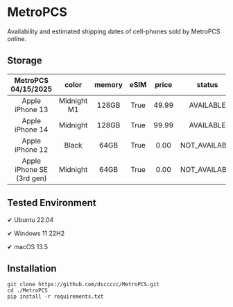 # MetroPCS
Availability and estimated shipping dates of cell-phones sold by MetroPCS online.
## Storage
|MetroPCS 04/15/2025|color|memory|eSIM|price|status|shipping from|shipping to|
|:--:|:--:|:--:|:--:|:--:|:--:|:--:|:--:|
|Apple iPhone 13|Midnight M1|128GB|True|49.99|AVAILABLE|04/15/2025|04/18/2025|
|Apple iPhone 14|Midnight|128GB|True|99.99|AVAILABLE|04/15/2025|04/18/2025|
|Apple iPhone 12|Black|64GB|True|0.00|NOT_AVAILABLE|04/22/2025|04/28/2025|
|Apple iPhone SE (3rd gen)|Midnight|64GB|True|0.00|NOT_AVAILABLE|04/22/2025|04/28/2025|

## Tested Environment
✔ Ubuntu 22.04

✔ Windows 11 22H2

✔ macOS 13.5
## Installation
```
git clone https://github.com/dsccccc/MetroPCS.git
cd ./MetroPCS
pip install -r requirements.txt
```
